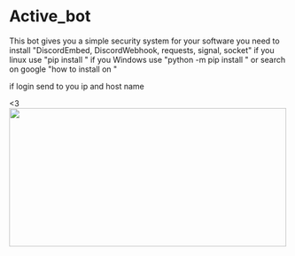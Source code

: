 # Active_bot
This bot gives you a simple security system for your software
you need to install "DiscordEmbed, DiscordWebhook, requests, signal, socket"
if you linux use "pip install "
if you Windows use "python -m pip install "
or search on google "how to install on "


if login send to you ip and host name

<3
<img src="https://cdn.discordapp.com/attachments/788827102677434449/941101115771060275/A510485E-227B-4830-BCB2-6F8C023682B2.jpg" width="500" height="250">
